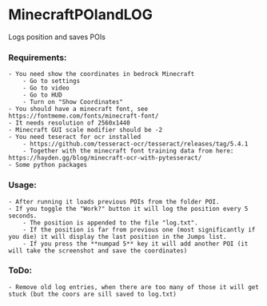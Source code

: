 # MinecraftPOIandLOG
 Logs position and saves POIs

### Requirements:
	- You need show the coordinates in bedrock Minecraft
		- Go to settings
		- Go to video
		- Go to HUD
		- Turn on "Show Coordinates"
	- You should have a minecraft font, see https://fontmeme.com/fonts/minecraft-font/
	- It needs resolution of 2560x1440
	- Minecraft GUI scale modifier should be -2
	- You need teseract for ocr installed
		- https://github.com/tesseract-ocr/tesseract/releases/tag/5.4.1
		- Together with the minecraft font training data from here: https://hayden.gg/blog/minecraft-ocr-with-pytesseract/ 
	- Some python packages

### Usage:
	- After running it loads previous POIs from the folder POI.
	- If you toggle the "Work?" button it will log the position every 5 seconds.
		- The position is appended to the file "log.txt".
		- If the position is far from previous one (most significantly if you die) it will display the last position in the Jumps list.
		- If you press the **numpad 5** key it will add another POI (it will take the screenshot and save the coordinates)

### ToDo:
	- Remove old log entries, when there are too many of those it will get stuck (but the coors are sill saved to log.txt)